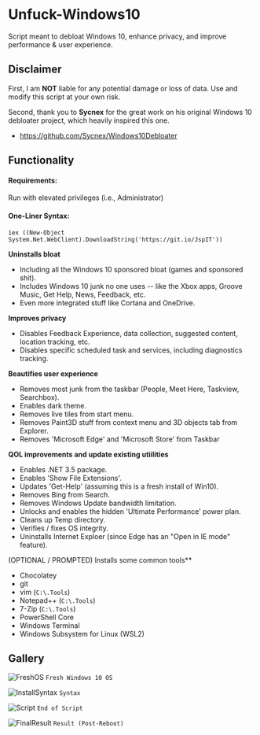 # Unfuck-Windows10
Script meant to debloat Windows 10, enhance privacy, and improve performance &amp; user experience.

## Disclaimer
First, I am **NOT** liable for any potential damage or loss of data.  Use and modify this script at your own risk.

Second, thank you to **Sycnex** for the great work on his original Windows 10 debloater project, which heavily inspired this one.
- https://github.com/Sycnex/Windows10Debloater



## Functionality

#### Requirements:    
Run with elevated privileges (i.e., Administrator)
#### One-Liner Syntax:          
`iex ((New-Object System.Net.WebClient).DownloadString('https://git.io/JspIT'))`

**Uninstalls bloat**
- Including all the Windows 10 sponsored bloat (games and sponsored shit).
- Includes Windows 10 junk no one uses -- like the Xbox apps, Groove Music, Get Help, News, Feedback, etc.
- Even more integrated stuff like Cortana and OneDrive.

**Improves privacy**
- Disables Feedback Experience, data collection, suggested content, location tracking, etc.
- Disables specific scheduled task and services, including diagnostics tracking.

**Beautifies user experience**
- Removes most junk from the taskbar (People, Meet Here, Taskview, Searchbox).
- Enables dark theme.
- Removes live tiles from start menu.
- Removes Paint3D stuff from context menu and 3D objects tab from Explorer.
- Removes 'Microsoft Edge' and 'Microsoft Store' from Taskbar

**QOL improvements and update existing utiilities**
- Enables .NET 3.5 package.
- Enables 'Show File Extensions'.
- Updates 'Get-Help' (assuming this is a fresh install of Win10).
- Removes Bing from Search.
- Removes Windows Update bandwidth limitation.
- Unlocks and enables the hidden 'Ultimate Performance' power plan.
- Cleans up Temp directory.
- Verifies / fixes OS integrity. 
- Uninstalls Internet Exploer (since Edge has an "Open in IE mode" feature).

(OPTIONAL / PROMPTED) Installs some common tools**
- Chocolatey
- git
- vim (`C:\.Tools`)
- Notepad++ (`C:\.Tools`)
- 7-Zip (`C:\.Tools`)
- PowerShell Core
- Windows Terminal
- Windows Subsystem for Linux (WSL2)

## Gallery

![FreshOS](https://cdn.discordapp.com/attachments/620986290317426698/846631197277683732/unknown.png)
`Fresh Windows 10 OS`


![InstallSyntax](https://cdn.discordapp.com/attachments/620986290317426698/846631194303922176/unknown.png)
`Syntax`


![Script](https://cdn.discordapp.com/attachments/620986290317426698/846634822389596180/unknown.png)
`End of Script`


![FinalResult](https://cdn.discordapp.com/attachments/620986290317426698/846634838298591232/unknown.png)
`Result (Post-Reboot)`
